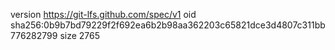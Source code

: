 version https://git-lfs.github.com/spec/v1
oid sha256:0b9b7bd79229f2f692ea6b2b98aa362203c65821dce3d4807c311bb776282799
size 2765
